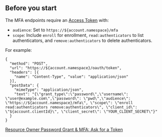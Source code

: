 ## Before you start

The MFA endpoints require an [Access Token](/tokens/access-token) with:

* `audience`: Set to `https://${account.namespace}/mfa`
* `scope`: Include `enroll` for enrollment, `read:authenticators` to list authenticators, and `remove:authenticators` to delete authenticators.

For example:
```har
{
  "method": "POST",
  "url": "https://${account.namespace}/oauth/token",
  "headers": [{
    "name": "Content-Type", "value": "application/json"
  }],
  "postData": {
    "mimeType": "application/json",
    "text": "{\"grant_type\":\"password\",\"username\": \"user@example.com\",\"password\": \"pwd\",\"audience\": \"https://${account.namespace}/mfa\", \"scope\": \"enroll read:authenticators remove:authenticators\", \"client_id\": \"${account.clientId}\", \"client_secret\": \"YOUR_CLIENT_SECRET\"}"
  }
}
```

[Resource Owner Password Grant & MFA: Ask for a Token](/api-auth/tutorials/password-grant#ask-for-a-token)